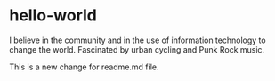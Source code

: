 # hello-world

I believe in the community and in the use of information technology to change the world. Fascinated by urban cycling and Punk Rock music.

This is a new change for readme.md file.
